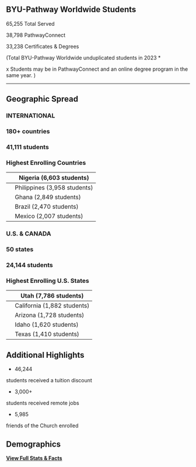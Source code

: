 

BYU\-Pathway Worldwide Students
-------------------------------





65,255
Total Served


38,798
PathwayConnect


33,238
Certificates \& Degrees



(Total BYU\-Pathway Worldwide unduplicated students in 2023
\*


x
Students may be in PathwayConnect and an online degree program in the same year.
)




---

  


Geographic Spread
-----------------























### INTERNATIONAL

### 180\+ countries

### 41,111 students

  
  


### Highest Enrolling Countries



|  | Nigeria (6,603 students) |
| --- | --- |
|  | Philippines (3,958 students) |
|  | Ghana (2,849 students) |
|  | Brazil (2,470 students) |
|  | Mexico (2,007 students) |












### U.S. \& CANADA

### 50 states

### 24,144 students

  


### Highest Enrolling U.S. States



|  | Utah (7,786 students) |
| --- | --- |
|  | California (1,882 students) |
|  | Arizona (1,728 students) |
|  | Idaho (1,620 students) |
|  | Texas (1,410 students) |






Additional Highlights
---------------------





* 46,244

students received a tuition discount
* 3,000\+

students received remote jobs
* 5,985

friends of the Church enrolled




Demographics
------------































[**View Full Stats \& Facts**](fact-sheet-2023.pdf)







